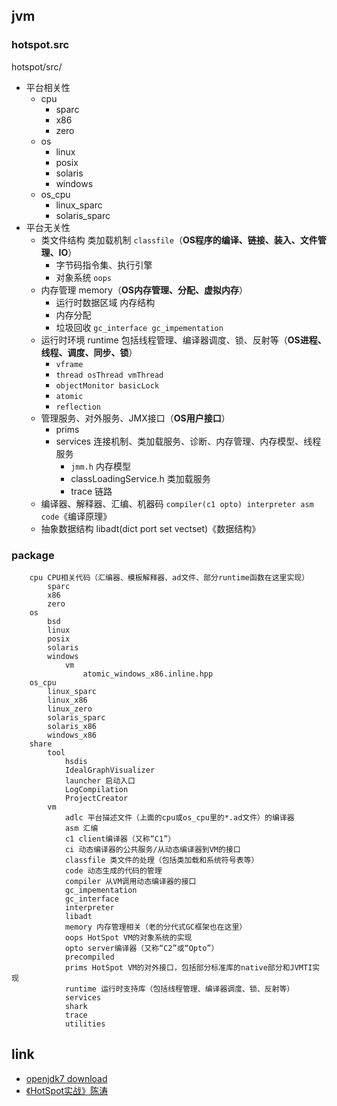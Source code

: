 ## jvm

### hotspot.src
hotspot/src/

- 平台相关性
  * cpu
    * sparc
    * x86
    * zero
  * os
    * linux
    * posix
    * solaris
    * windows
  * os_cpu
    * linux_sparc
    * solaris_sparc
- 平台无关性
  * 类文件结构 类加载机制 `classfile`（**OS程序的编译、链接、装入、文件管理、IO**）
    * 字节码指令集、执行引擎
    * 对象系统 `oops`
  * 内存管理 memory（**OS内存管理、分配、虚拟内存**）
    * 运行时数据区域 内存结构
    * 内存分配
    * 垃圾回收 `gc_interface gc_impementation`
  * 运行时环境 runtime 包括线程管理、编译器调度、锁、反射等（**OS进程、线程、调度、同步、锁**）
    * `vframe`
    * `thread osThread vmThread`
    * `objectMonitor basicLock`
    * `atomic`
    * `reflection`
  * 管理服务、对外服务、JMX接口（**OS用户接口**）
    * prims
    * services 连接机制、类加载服务、诊断、内存管理、内存模型、线程服务
      * `jmm.h` 内存模型
      * classLoadingService.h 类加载服务
      * trace 链路
  * 编译器、解释器、汇编、机器码 `compiler(c1 opto) interpreter asm code`《编译原理》
  * 抽象数据结构 libadt(dict port set vectset)《数据结构》

### package
```
    cpu CPU相关代码（汇编器、模板解释器、ad文件、部分runtime函数在这里实现）         
        sparc
        x86
        zero
    os
        bsd
        linux
        posix
        solaris
        windows
            vm
                atomic_windows_x86.inline.hpp
    os_cpu
        linux_sparc
        linux_x86
        linux_zero
        solaris_sparc
        solaris_x86
        windows_x86
    share
        tool
            hsdis
            IdealGraphVisualizer
            launcher 启动入口
            LogCompilation
            ProjectCreator
        vm
            adlc 平台描述文件（上面的cpu或os_cpu里的*.ad文件）的编译器
            asm 汇编
            c1 client编译器（又称“C1”）
            ci 动态编译器的公共服务/从动态编译器到VM的接口
            classfile 类文件的处理（包括类加载和系统符号表等）
            code 动态生成的代码的管理
            compiler 从VM调用动态编译器的接口
            gc_impementation
            gc_interface
            interpreter
            libadt
            memory 内存管理相关（老的分代式GC框架也在这里）
            oops HotSpot VM的对象系统的实现
            opto server编译器（又称“C2”或“Opto”）
            precompiled
            prims HotSpot VM的对外接口，包括部分标准库的native部分和JVMTI实现
            runtime 运行时支持库（包括线程管理、编译器调度、锁、反射等）
            services
            shark
            trace
            utilities
```

## link
* [openjdk7 download](http://download.java.net/openjdk/jdk7/promoted/b147/openjdk-7-fcs-src-b147-27_jun_2011.zip)
* [《HotSpot实战》陈涛](/99-book/notes/10-java/HotSpot实战.md)